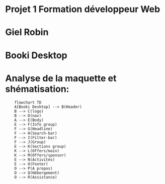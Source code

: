 # Projet 1 Formation développeur Web
# Giel Robin
# Booki Desktop

# Analyse de la maquette et shématisation:

```mermaid
    flowchart TD
    A[Booki Desktop] --> B(Header)
    B --> C(logo)
    B --> D(nav)
    A --> E(Body)
    E --> F(Info group)
    F --> G(Headline)
    F --> H(Search-bar)
    F --> I(Filter-bar)
    F --> J(Group)
    E --> K(Sections group)
    K --> L(Offers/main)
    K --> M(Offers/sponsor)
    E --> N(Activités)
    E --> O(Footer)
    O --> P(A propos)
    O --> Q(Hébergement)
    O --> R(Assistance)
```

